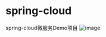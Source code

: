 # spring-cloud
spring-cloud微服务Demo项目
![image](https://github.com/VincentHu01/spring-cloud/tree/master/ms-config/src/main/resources/eureka.png)
